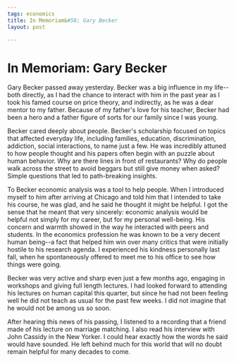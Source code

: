 ```yaml
--- 
tags: economics
title: In Memoriam&#58; Gary Becker
layout: post

---
```


# In Memoriam: Gary Becker

Gary Becker passed away yesterday. Becker was a big influence in my life--both directly, as I had the chance to interact with him in the past year as I took his famed course on price theory, and indirectly, as he was a dear mentor to my father. Because of my father's love for his teacher, Becker had been a hero and a father figure of sorts for our family since I was young. 

Becker cared deeply about people. Becker's scholarship focused on topics that affected everyday life, including families, education, discrimination, addiction, social interactions, to name just a few. He was incredibly attuned to how people thought and his papers often begin with an puzzle about human behavior. Why are there lines in front of restaurants? Why do people walk across the street to avoid beggars but still give money when asked? Simple questions that led to path-breaking insights. 

To Becker economic analysis was a tool to help people. When I introduced myself to him after arriving at Chicago and told him that I intended to take his course, he was glad, and he said he thought it might be helpful. I got the sense that he meant that very sincerely: economic analysis would be helpful not simply for my career, but for my personal well-being. His concern and warmth showed in the way he interacted with peers and students. In the economics profession he was known to be a very decent human being--a fact that helped him win over many critics that were initially hostile to his research agenda. I experienced his kindness personally last fall, when he spontaneously offered to meet me to his office to see how things were going. 

Becker was very active and sharp even just a few months ago, engaging in workshops and giving full length lectures. I had looked forward to attending his lectures on human capital this quarter, but since he had not been feeling well he did not teach as usual for the past few weeks. I did not imagine that he would not be among us so soon. 

After hearing this news of his passing, I listened to a recording that a friend made of his lecture on marriage matching. I also read his interview with John Cassidy in the New Yorker. I could hear exactly how the words he said would have sounded. He left behind much for this world that will no doubt remain helpful for many decades to come.  


